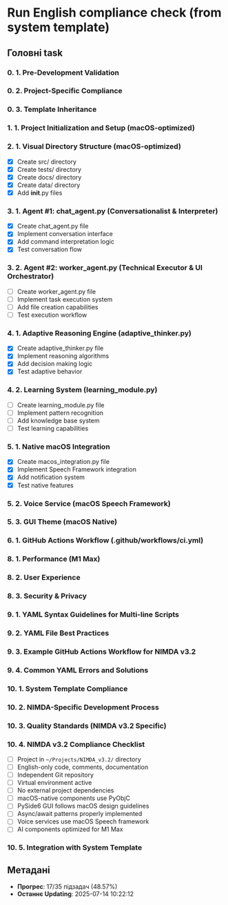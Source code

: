 # Run English compliance check (from system template)

## Головні task

### 0. 1. Pre-Development Validation

### 0. 2. Project-Specific Compliance

### 0. 3. Template Inheritance

### 1. 1. Project Initialization and Setup (macOS-optimized)

### 2. 1. Visual Directory Structure (macOS-optimized)
- [x] Create src/ directory
- [x] Create tests/ directory
- [x] Create docs/ directory
- [x] Create data/ directory
- [x] Add __init__.py files

### 3. 1. Agent #1: chat_agent.py (Conversationalist & Interpreter)
- [x] Create chat_agent.py file
- [x] Implement conversation interface
- [x] Add command interpretation logic
- [x] Test conversation flow

### 3. 2. Agent #2: worker_agent.py (Technical Executor & UI Orchestrator)
- [ ] Create worker_agent.py file
- [ ] Implement task execution system
- [ ] Add file creation capabilities
- [ ] Test execution workflow

### 4. 1. Adaptive Reasoning Engine (adaptive_thinker.py)
- [x] Create adaptive_thinker.py file
- [x] Implement reasoning algorithms
- [x] Add decision making logic
- [x] Test adaptive behavior

### 4. 2. Learning System (learning_module.py)
- [ ] Create learning_module.py file
- [ ] Implement pattern recognition
- [ ] Add knowledge base system
- [ ] Test learning capabilities

### 5. 1. Native macOS Integration
- [x] Create macos_integration.py file
- [x] Implement Speech Framework integration
- [x] Add notification system
- [x] Test native features

### 5. 2. Voice Service (macOS Speech Framework)

### 5. 3. GUI Theme (macOS Native)

### 6. 1. GitHub Actions Workflow (.github/workflows/ci.yml)

### 8. 1. Performance (M1 Max)

### 8. 2. User Experience

### 8. 3. Security & Privacy

### 9. 1. YAML Syntax Guidelines for Multi-line Scripts

### 9. 2. YAML File Best Practices

### 9. 3. Example GitHub Actions Workflow for NIMDA v3.2

### 9. 4. Common YAML Errors and Solutions

### 10. 1. System Template Compliance

### 10. 2. NIMDA-Specific Development Process

### 10. 3. Quality Standards (NIMDA v3.2 Specific)

### 10. 4. NIMDA v3.2 Compliance Checklist
- [ ] Project in `~/Projects/NIMDA_v3.2/` directory
- [ ] English-only code, comments, documentation
- [ ] Independent Git repository
- [ ] Virtual environment active
- [ ] No external project dependencies
- [ ] macOS-native components use PyObjC
- [ ] PySide6 GUI follows macOS design guidelines
- [ ] Async/await patterns properly implemented
- [ ] Voice services use macOS Speech framework
- [ ] AI components optimized for M1 Max

### 10. 5. Integration with System Template

## Метадані
- **Прогрес**: 17/35 підзадач (48.57%)
- **Останнє Updating**: 2025-07-14 10:22:12
